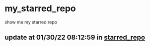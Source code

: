 # my_starred_repo
show me my starred repo

update at 01/30/22 08:12:59 in [starred_repo](./index.html)
---

